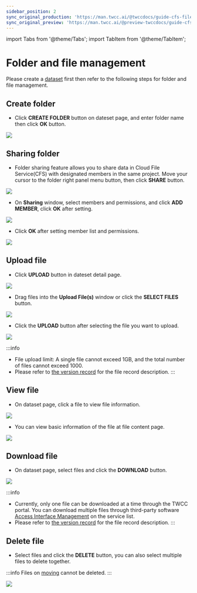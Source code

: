 ```yaml
---
sidebar_position: 2
sync_original_production: 'https://man.twcc.ai/@twccdocs/guide-cfs-file-mngmnt-en' 
sync_original_preview: 'https://man.twcc.ai/@preview-twccdocs/guide-cfs-file-mngmnt-en'
---
```


import Tabs from '@theme/Tabs';
import TabItem from '@theme/TabItem';

# Folder and file management

Please create a [dataset](https://man.twcc.ai/@twccdocs/guide-cfs-dataset-mngmnt-en) first then refer to the following steps for folder and file management.
## Create folder

* Click **CREATE FOLDER** button on dateset page, and enter folder name then click **OK** button.

![](https://cos.twcc.ai/SYS-MANUAL/uploads/upload_b91937c4451d422dc9b16856bcc16731.png)

## Sharing folder

* Folder sharing feature allows you to share data in Cloud File Service(CFS) with designated members in the same project. Move your cursor to the folder right panel  <i class="fa fa-ellipsis-v fa-20" aria-hidden="true"></i> menu button, then click **SHARE** button.



![](https://cos.twcc.ai/SYS-MANUAL/uploads/upload_0204fedda0bce7ae035ce2452c650417.png)

* On **Sharing** window, select members and permissions, and click **ADD MEMBER**, click **OK** after setting.

![](https://cos.twcc.ai/SYS-MANUAL/uploads/upload_11098e994541eacebf9e52de395e1082.png)

* Click **OK** after setting member list and permissions.

![](https://cos.twcc.ai/SYS-MANUAL/uploads/upload_ba82ec5745c7494d940aee212bf6b110.png)

## Upload file
* Click **UPLOAD** button in dateset detail page.

![](https://cos.twcc.ai/SYS-MANUAL/uploads/upload_e6cca7882b3bf1381bb9fea3ac1036ac.png)

* Drag files into the **Upload File(s)** window or click the **SELECT FILES** button.

![](https://cos.twcc.ai/SYS-MANUAL/uploads/upload_4c7d150cbf8c73b496bc593087348913.png)

* Click the **UPLOAD** button after selecting the file you want to upload.

![](https://cos.twcc.ai/SYS-MANUAL/uploads/upload_4e8ce1626f5b0bc0f18683a2e03d26de.png)


:::info
- File upload limit: A single file cannot exceed 1GB, and the total number of files cannot exceed 1000.
- Please refer to [<ins>the version record</ins>](https://man.twcc.ai/@twccdocs/guide-cfs-metadata-search-versioning-zh#%E7%89%88%E6%9C%AC%E7%B4%80%E9%8C%84) for the file record description.
:::

## View file

* On dataset page, click a file to view file information.

![](https://cos.twcc.ai/SYS-MANUAL/uploads/upload_2b9986b928318c965d19e9fb39fd62b9.png)

* You can view basic information of the file at file content page.

![](https://cos.twcc.ai/SYS-MANUAL/uploads/upload_50b14ee8e9f1934e33793aa9d7dbe2f0.png)


## Download file

* On dataset page, select files and click the **DOWNLOAD** button.

![](https://cos.twcc.ai/SYS-MANUAL/uploads/upload_b99c2b9a8424bc0e82af837bcc20c75f.png)

:::info
- Currently, only one file can be downloaded at a time through the TWCC portal. You can download multiple files through third-party software <ins>[Access Interface Management](https://man.twcc.ai/@twccdocs/guide-cfs-access-interface-mngmnt-en)</ins> on the service list.
- Please refer to [<ins>the version record</ins>](https://man.twcc.ai/@twccdocs/guide-cfs-metadata-search-versioning-zh#%E7%89%88%E6%9C%AC%E7%B4%80%E9%8C%84) for the file record description.
:::



## Delete file

* Select files and click the **DELETE** button, you can also select multiple files to delete together.

:::info
Files on <ins>[moving](https://man.twcc.ai/@twccdocs/guide-cfs-move-retrieve-data-en)</ins> cannot be deleted.
:::

![](https://cos.twcc.ai/SYS-MANUAL/uploads/upload_1f8e1c3d720b031132331f075956d8f3.png)